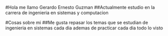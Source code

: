 #Hola me llamo Gerardo Ernesto Guzman
##Actualmente estudio en la carrera de ingenieria en sistemas y computacion

#Cosas sobre mi
##Me gusta repasar los temas que se estudian de ingenieria en sistemas cada dia ademas de practicar cada dia todo lo visto
